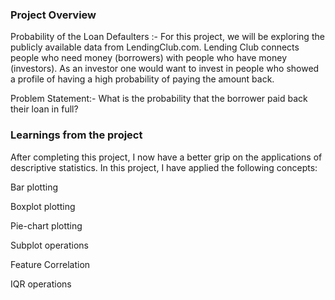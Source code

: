 ### Project Overview

Probability of the Loan Defaulters :-
For this project, we will be exploring the publicly available data from LendingClub.com. Lending Club connects people who need money (borrowers) with people who have money (investors). As an investor one would want to invest in people who showed a profile of having a high probability of paying the amount back.

Problem Statement:- What is the probability that the borrower paid back their loan in full?

### Learnings from the project

 After completing this project, I now have a better grip on the applications of descriptive statistics. In this project, I have applied the following concepts:

Bar plotting

Boxplot plotting

Pie-chart plotting

Subplot operations

Feature Correlation

IQR operations


